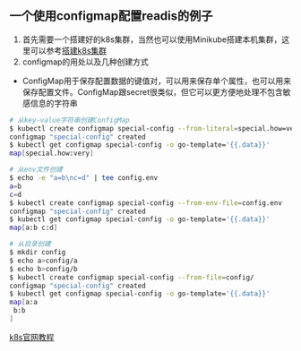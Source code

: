 ## 一个使用configmap配置readis的例子
1. 首先需要一个搭建好的k8s集群，当然也可以使用Minikube搭建本机集群，这里可以参考[搭建k8s集群](https://github.com/xiongzhenggang/xiongzhenggang.github.io/blob/master/clod/docker/k8s.md)
2. configmap的用处以及几种创建方式

* ConfigMap用于保存配置数据的键值对，可以用来保存单个属性，也可以用来保存配置文件。ConfigMap跟secret很类似，但它可以更方便地处理不包含敏感信息的字符串

```sh
# 从key-value字符串创建ConfigMap
$ kubectl create configmap special-config --from-literal=special.how=very
configmap "special-config" created
$ kubectl get configmap special-config -o go-template='{{.data}}'
map[special.how:very]

# 从env文件创建
$ echo -e "a=b\nc=d" | tee config.env
a=b
c=d
$ kubectl create configmap special-config --from-env-file=config.env
configmap "special-config" created
$ kubectl get configmap special-config -o go-template='{{.data}}'
map[a:b c:d]

# 从目录创建
$ mkdir config
$ echo a>config/a
$ echo b>config/b
$ kubectl create configmap special-config --from-file=config/
configmap "special-config" created
$ kubectl get configmap special-config -o go-template='{{.data}}'
map[a:a
 b:b
]
```
[k8s官网教程](https://kubernetes.io/docs/tutorials/configuration/configure-redis-using-configmap)
